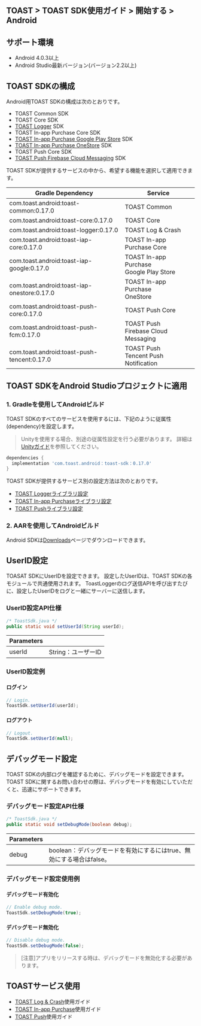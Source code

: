 ## TOAST > TOAST SDK使用ガイド > 開始する > Android

## サポート環境

* Android 4.0.3以上
* Android Studio最新バージョン(バージョン2.2以上)

## TOAST SDKの構成

Android用TOAST SDKの構成は次のとおりです。

* TOAST Common SDK
* TOAST Core SDK
* [TOAST Logger](./log-collector-android) SDK
* TOAST In-app Purchase Core SDK
* [TOAST In-app Purchase Google Play Store](./iap-android) SDK
* [TOAST In-app Purchase OneStore](./iap-android) SDK
* TOAST Push Core SDK
* [TOAST Push Firebase Cloud Messaging](./push-android) SDK

TOAST SDKが提供するサービスの中から、希望する機能を選択して適用できます。

| Gradle Dependency | Service |
| --- | --- |
| com.toast.android:toast-common:0.17.0       | TOAST Common      |
| com.toast.android:toast-core:0.17.0         | TOAST Core        |
| com.toast.android:toast-logger:0.17.0       | TOAST Log & Crash |
| com.toast.android:toast-iap-core:0.17.0     | TOAST In-app Purchase Core |
| com.toast.android:toast-iap-google:0.17.0   | TOAST In-app Purchase <br>Google Play Store |
| com.toast.android:toast-iap-onestore:0.17.0 | TOAST In-app Purchase <br>OneStore |
| com.toast.android:toast-push-core:0.17.0    | TOAST Push Core   |
| com.toast.android:toast-push-fcm:0.17.0    | TOAST Push <br>Firebase Cloud Messaging |
| com.toast.android:toast-push-tencent:0.17.0    | TOAST Push <br>Tencent Push Notification |

## TOAST SDKをAndroid Studioプロジェクトに適用

### 1. Gradleを使用してAndroidビルド

TOAST SDKのすべてのサービスを使用するには、下記のように従属性(dependency)を設定します。

> Unityを使用する場合、別途の従属性設定を行う必要があります。
> 詳細は[Unityガイド](./getting-started-unity/#android)を参照してください。

```groovy
dependencies {
  implementation 'com.toast.android：toast-sdk：0.17.0'
}
```

TOAST SDKが提供するサービス別の設定方法は次のとおりです。

- [TOAST Loggerライブラリ設定](./log-collector-android/#_1)
- [TOAST In-app Purchaseライブラリ設定](./iap-android/#_2)
- [TOAST Pushライブラリ設定](./push-android/#_2)

### 2. AARを使用してAndroidビルド

Android SDKは[Downloads](../../../Download/#toast-sdk)ページでダウンロードできます。

## UserID設定

TOASAT SDKにUserIDを設定できます。
設定したUserIDは、TOAST SDKの各モジュールで共通使用されます。
ToastLoggerのログ送信APIを呼び出すたびに、設定したUserIDをログと一緒にサーバーに送信します。

### UserID設定API仕様

```java
/* ToastSdk.java */
public static void setUserId(String userId);
```

| Parameters | |
| -- | -- |
| userId | String：ユーザーID|

### UserID設定例

#### ログイン

```java
// Login.
ToastSdk.setUserId(userId);
```

#### ログアウト

```java
// Logout.
ToastSdk.setUserId(null);
```

## デバッグモード設定

TOAST SDKの内部ログを確認するために、デバッグモードを設定できます。
TOAST SDKに関するお問い合わせの際は、デバッグモードを有効にしていただくと、迅速にサポートできます。

### デバッグモード設定API仕様

```java
/* ToastSdk.java */
public static void setDebugMode(boolean debug);
```

| Parameters | |
| -- | -- |
| debug | boolean：デバッグモードを有効にするにはtrue、無効にする場合はfalse。|

### デバッグモード設定使用例

#### デバッグモード有効化

```java
// Enable debug mode.
ToastSdk.setDebugMode(true);
```

#### デバッグモード無効化

```java
// Disable debug mode.
ToastSdk.setDebugMode(false);
```

> [注意]アプリをリリースする時は、デバッグモードを無効化する必要があります。

## TOASTサービス使用

* [TOAST Log & Crash](./log-collector-android)使用ガイド
* [TOAST In-app Purchase](./iap-android)使用ガイド
* [TOAST Push](./push-android)使用ガイド
